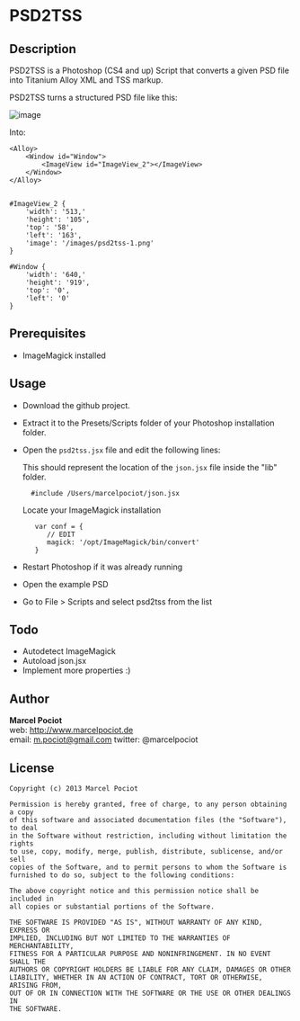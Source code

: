 # PSD2TSS

## Description

PSD2TSS is a Photoshop (CS4 and up) Script that converts a given PSD file into Titanium Alloy XML and TSS markup. 

PSD2TSS turns a structured PSD file like this:

![image](http://www.marcelpociot.de/psd2tss/psd2tss_1.jpg)


Into:

	<Alloy>
		<Window id="Window">
			<ImageView id="ImageView_2"></ImageView>
		</Window>
	</Alloy>


	#ImageView_2 {
		'width': '513,' 
		'height': '105', 
		'top': '58', 
		'left': '163', 
		'image': '/images/psd2tss-1.png'
	} 

	#Window {
		'width': '640,' 
		'height': '919', 
		'top': '0', 
		'left': '0'
	} 

## Prerequisites
* ImageMagick installed

## Usage
* Download the github project.

* Extract it to the Presets/Scripts folder of your Photoshop installation folder.

* Open the `psd2tss.jsx` file and edit the following lines:

	This should represent the location of the `json.jsx` file inside the "lib" folder.
	
		#include /Users/marcelpociot/json.jsx

	Locate your ImageMagick installation

		 var conf = {
    		// EDIT
		    magick: '/opt/ImageMagick/bin/convert'
		 }
* Restart Photoshop if it was already running
* Open the example PSD
* Go to File > Scripts and select psd2tss from the list

## Todo
* Autodetect ImageMagick
* Autoload json.jsx
* Implement more properties :)

## Author

**Marcel Pociot**  
web: http://www.marcelpociot.de  
email: m.pociot@gmail.com
twitter: @marcelpociot


## License

    Copyright (c) 2013 Marcel Pociot

    Permission is hereby granted, free of charge, to any person obtaining a copy
    of this software and associated documentation files (the "Software"), to deal
    in the Software without restriction, including without limitation the rights
    to use, copy, modify, merge, publish, distribute, sublicense, and/or sell
    copies of the Software, and to permit persons to whom the Software is
    furnished to do so, subject to the following conditions:

    The above copyright notice and this permission notice shall be included in
    all copies or substantial portions of the Software.

    THE SOFTWARE IS PROVIDED "AS IS", WITHOUT WARRANTY OF ANY KIND, EXPRESS OR
    IMPLIED, INCLUDING BUT NOT LIMITED TO THE WARRANTIES OF MERCHANTABILITY,
    FITNESS FOR A PARTICULAR PURPOSE AND NONINFRINGEMENT. IN NO EVENT SHALL THE
    AUTHORS OR COPYRIGHT HOLDERS BE LIABLE FOR ANY CLAIM, DAMAGES OR OTHER
    LIABILITY, WHETHER IN AN ACTION OF CONTRACT, TORT OR OTHERWISE, ARISING FROM,
    OUT OF OR IN CONNECTION WITH THE SOFTWARE OR THE USE OR OTHER DEALINGS IN
    THE SOFTWARE.